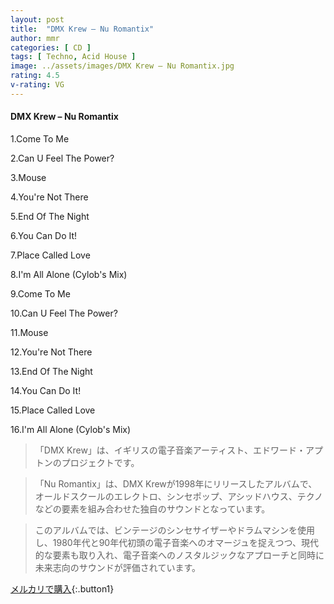 ```yaml
---
layout: post
title:  "DMX Krew – Nu Romantix"
author: mmr
categories: [ CD ]
tags: [ Techno, Acid House ]
image: ../assets/images/DMX Krew – Nu Romantix.jpg
rating: 4.5
v-rating: VG
---
```


#### DMX Krew – Nu Romantix

1.Come To Me

2.Can U Feel The Power?

3.Mouse

4.You're Not There

5.End Of The Night

6.You Can Do It!

7.Place Called Love

8.I'm All Alone (Cylob's Mix)

9.Come To Me

10.Can U Feel The Power?

11.Mouse

12.You're Not There

13.End Of The Night

14.You Can Do It!

15.Place Called Love

16.I'm All Alone (Cylob's Mix)

> 「DMX Krew」は、イギリスの電子音楽アーティスト、エドワード・アプトンのプロジェクトです。

> 「Nu Romantix」は、DMX Krewが1998年にリリースしたアルバムで、オールドスクールのエレクトロ、シンセポップ、アシッドハウス、テクノなどの要素を組み合わせた独自のサウンドとなっています。

> このアルバムでは、ビンテージのシンセサイザーやドラムマシンを使用し、1980年代と90年代初頭の電子音楽へのオマージュを捉えつつ、現代的な要素も取り入れ、電子音楽へのノスタルジックなアプローチと同時に未来志向のサウンドが評価されています。

[メルカリで購入](https://jp.mercari.com/item/m46188068104){:.button1}
